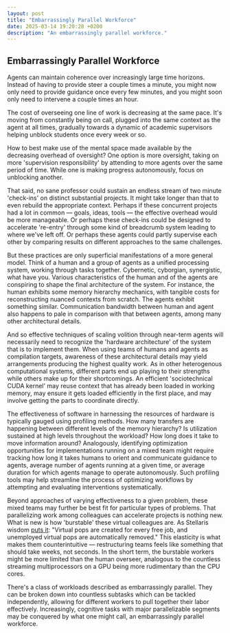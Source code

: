 ```yaml
---
layout: post
title: "Embarrassingly Parallel Workforce"
date: 2025-03-14 19:20:28 +0200
description: "An embarrassingly parallel workforce."
---
```


## Embarrassingly Parallel Workforce

Agents can maintain coherence over increasingly large time horizons. Instead of having to provide steer a couple times a minute, you might now only need to provide guidance once every few minutes, and you might soon only need to intervene a couple times an hour.

The cost of overseeing one line of work is decreasing at the same pace. It's moving from constantly being on call, plugged into the same context as the agent at all times, gradually towards a dynamic of academic supervisors helping unblock students once every week or so.

How to best make use of the mental space made available by the decreasing overhead of oversight? One option is more oversight, taking on more 'supervision responsibility' by attending to more agents over the same period of time. While one is making progress autonomously, focus on unblocking another.

That said, no sane professor could sustain an endless stream of two minute 'check-ins' on distinct substantial projects. It might take longer than that to even rebuild the appropriate context. Perhaps if these concurrent projects had a lot in common — goals, ideas, tools — the effective overhead would be more manageable. Or perhaps these check-ins could be designed to accelerate 're-entry' through some kind of breadcrumb system leading to where we've left off. Or perhaps these agents could partly supervise each other by comparing results on different approaches to the same challenges.

But these practices are only superficial manifestations of a more general model. Think of a human and a group of agents as a unified processing system, working through tasks together. Cybernetic, cyborgian, synergistic, what have you. Various characteristics of the human and of the agents are conspiring to shape the final architecture of the system. For instance, the human exhibits some memory hierarchy mechanics, with tangible costs for reconstructing nuanced contexts from scratch. The agents exhibit something similar. Communication bandwidth between human and agent also happens to pale in comparison with that between agents, among many other architectural details.

And so effective techniques of scaling volition through near-term agents will necessarily need to recognize the 'hardware architecture' of the system that is to implement them. When using teams of humans and agents as compilation targets, awareness of these architectural details may yield arrangements producing the highest quality work. As in other heterogenous computational systems, different parts end up playing to their strengths while others make up for their shortcomings. An efficient 'sociotechnical CUDA kernel' may reuse context that has already been loaded in working memory, may ensure it gets loaded efficiently in the first place, and may involve getting the parts to coordinate directly.

The effectiveness of software in harnessing the resources of hardware is typically gauged using profiling methods. How many transfers are happening between different levels of the memory hierarchy? Is utilization sustained at high levels throughout the workload? How long does it take to move information around? Analogously, identifying optimization opportunities for implementations running on a mixed team might require tracking how long it takes humans to orient and communicate guidance to agents, average number of agents running at a given time, or average duration for which agents manage to operate autonomously. Such profiling tools may help streamline the process of optimizing workflows by attempting and evaluating interventions systematically.

Beyond approaches of varying effectiveness to a given problem, these mixed teams may further be best fit for particular types of problems. That parallelizing work among colleagues can accelerate projects is nothing new. What is new is how 'burstable' these virtual colleagues are. As Stellaris wisdom [puts it](https://stellaris.paradoxwikis.com/Traditions#Virtuality): "Virtual pops are created for every free job, and unemployed virtual pops are automatically removed." This elasticity is what makes them counterintuitive — restructuring teams feels like something that should take weeks, not seconds. In the short term, the burstable workers might be more limited than the human overseer, analogous to the countless streaming multiprocessors on a GPU being more rudimentary than the CPU cores.

There's a class of workloads described as embarrassingly parallel. They can be broken down into countless subtasks which can be tackled independently, allowing for different workers to pull together their labor effectively. Increasingly, cognitive tasks with major parallelizable segments may be conquered by what one might call, an embarrassingly parallel workforce.
